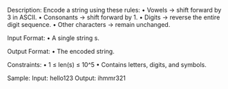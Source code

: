 Description:
Encode a string using these rules:
• Vowels → shift forward by 3 in ASCII.
• Consonants → shift forward by 1.
• Digits → reverse the entire digit sequence.
• Other characters → remain unchanged.

Input Format:
• A single string s.

Output Format:
• The encoded string.

Constraints:
• 1 ≤ len(s) ≤ 10^5
• Contains letters, digits, and symbols.

Sample:
Input: hello123
Output: ihmmr321